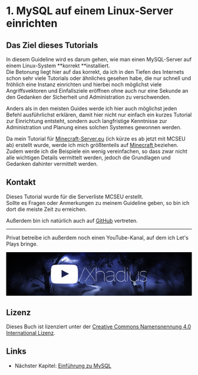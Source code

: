 # 1. MySQL auf einem Linux-Server einrichten

## Das Ziel dieses Tutorials

In diesem Guideline wird es darum gehen, wie man einen MySQL-Server auf einem Linux-System **korrekt **installiert.  
Die Betonung liegt hier auf das korrekt, da ich in den Tiefen des Internets schon sehr viele Tutorials oder ähnliches gesehen habe, die nur schnell und fröhlich eine Instanz einrichten und hierbei noch möglichst viele Angriffsvektoren und Einfallsziele eröffnen ohne auch nur eine Sekunde an den Gedanken der Sicherheit und Administration zu verschwenden.

Anders als in den meisten Guides werde ich hier auch möglichst jeden Befehl ausführlichst erklären, damit hier nicht nur einfach ein kurzes Tutorial zur Einrichtung entsteht, sondern auch langfristige Kenntnisse zur Administration und Planung eines solchen Systemes gewonnen werden.

Da mein Tutorial für [Minecraft-Server.eu](https://minecraft-server.eu) \(ich kürze es ab jetzt mit MCSEU ab\) erstellt wurde, werde ich mich größtenteils auf [Minecraft ](https://minecraft.net/de-de/)beziehen.  
Zudem werde ich die Beispiele ein wenig vereinfachen, so dass zwar nicht alle wichtigen Details vermittelt werden, jedoch die Grundlagen und Gedanken dahinter vermittelt werden.

## Kontakt

Dieses Tutorial wurde für die Serverliste MCSEU erstellt.  
Sollte es Fragen oder Anmerkungen zu meinem Guideline geben, so bin ich dort die meiste Zeit zu erreichen.

Außerdem bin ich natürlich auch auf [GitHub](https://github.com/Xhadius/MySQL-auf-einem-Linux-System-einrichten "Hier sollte ohnehin jeder FOSS-Liebhaber zu finden sein :)") vertreten.

---

Privat betreibe ich außerdem noch einen YouTube-Kanal, auf dem ich Let's Plays bringe.

[![](/assets/Banner.jpg)](https://www.youtube.com/Xhadius)

## Lizenz

Dieses Buch ist lizenziert unter der [Creative Commons Namensnennung 4.0 International Lizenz](https://creativecommons.org/licenses/by/4.0/deed.de "Der Lizenztext inklusive der Bedingungen").

## Links

* Nächster Kapitel: [Einführung zu MySQL](/einführung-zu-mysql.md)



